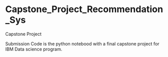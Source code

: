 # Capstone_Project_Recommendation_Sys
Capstone Project

Submission Code is the python notebood with a final capstone project for IBM Data science program.

